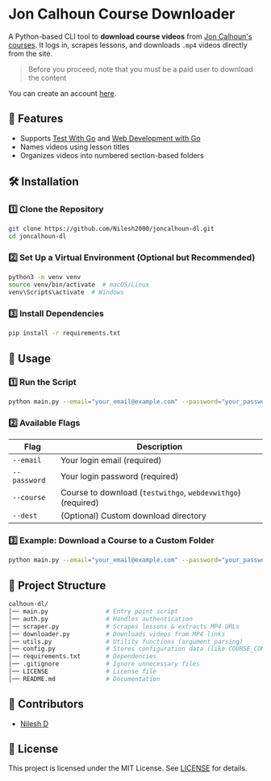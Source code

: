 # **Jon Calhoun Course Downloader**

A Python-based CLI tool to **download course videos** from [Jon Calhoun's courses](https://courses.calhoun.io). It logs in, scrapes lessons, and downloads `.mp4` videos directly from the site.
> Before you proceed, note that you must be a paid user to download the content

You can create an account [here](https://courses.calhoun.io/signup?).


## **📌 Features**
- Supports [Test With Go](https://testwithgo.com/) and [Web Development with Go](https://www.usegolang.com/)
- Names videos using lesson titles
- Organizes videos into numbered section-based folders


## **🛠️ Installation**
### **1️⃣ Clone the Repository**
```sh
git clone https://github.com/Nilesh2000/joncalhoun-dl.git
cd joncalhoun-dl
```

### **2️⃣ Set Up a Virtual Environment (Optional but Recommended)**
```sh
python3 -m venv venv
source venv/bin/activate  # macOS/Linux
venv\Scripts\activate  # Windows
```

### **3️⃣ Install Dependencies**
```sh
pip install -r requirements.txt
```


## **🚀 Usage**
### **1️⃣ Run the Script**
```sh
python main.py --email="your_email@example.com" --password="your_password" --course="testwithgo"
```

### **2️⃣ Available Flags**
| Flag         | Description |
|------------- |-------------|
| `--email`    | Your login email (required) |
| `--password` | Your login password (required) |
| `--course`   | Course to download (`testwithgo`, `webdevwithgo`) (required) |
| `--dest`     | (Optional) Custom download directory |

### **3️⃣ Example: Download a Course to a Custom Folder**
```sh
python main.py --email="your_email@example.com" --password="your_password" --course="webdevwithgo" --dest="/path/to/save"
```


## **📂 Project Structure**
```sh
calhoun-dl/
│── main.py                # Entry point script
│── auth.py                # Handles authentication
│── scraper.py             # Scrapes lessons & extracts MP4 URLs
│── downloader.py          # Downloads videos from MP4 links
│── utils.py               # Utility functions (argument parsing)
│── config.py              # Stores configuration data (like COURSE_CONFIG)
│── requirements.txt       # Dependencies
│── .gitignore             # Ignore unnecessary files
│── LICENSE                # License file
│── README.md              # Documentation
```


## **👥 Contributors**
- [Nilesh D](https://github.com/Nilesh2000/)


## **📜 License**

This project is licensed under the MIT License. See [LICENSE](LICENSE) for details.
